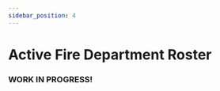 ```yaml
---
sidebar_position: 4
---
```


# Active Fire Department Roster

[comment]: # (Hopefully import a google docs spreadsheet here?)

### WORK IN PROGRESS!